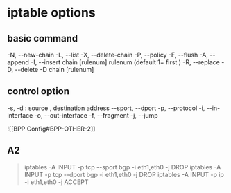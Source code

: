 # iptable options 

## basic command 
-N, --new-chain
-L, --list 
-X, --delete-chain
-P, --policy 
-F, --flush
-A, --append
-I, --insert chain [rulenum] rulenum (default 1= first )
-R, --replace
-D, --delete -D chain [rulenum]

## control option 
-s, -d : source , destination address 
--sport, --dport
-p, --protocol 
-i, --in-interface 
-o, --out-interface
-f, --fragment 
-j, --jump 




![[BPP Config#BPP-OTHER-2]]

## A2 
>iptables -A INPUT -p tcp  --sport bgp -i eth1,eth0 -j DROP
>iptables -A INPUT -p tcp  --dport bgp -i eth1,eth0 -j DROP
>iptables -A INPUT -p ip  -i eth1,eth0 -j ACCEPT
>